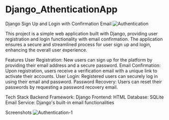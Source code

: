 # Django_AthenticationApp

Django Sign Up and Login with Confirmation Email
![Authentication](https://github.com/Pramod025/Django_AthenticationApp/assets/57028365/e2025fdd-45fc-4453-b688-e4f2ecafe129)


This project is a simple web application built with Django, providing user registration and login functionality with email confirmation. The application ensures a secure and streamlined process for user sign up and login, enhancing the overall user experience.

Features
User Registration: New users can sign up for the platform by providing their email address and a secure password.
Email Confirmation: Upon registration, users receive a verification email with a unique link to activate their accounts.
User Login: Registered users can securely log in using their email and password.
Password Recovery: Users can reset their passwords by requesting a password recovery email.


Tech Stack
Backend Framework: Django
Frontend: HTML
Database: SQLite
Email Service: Django's built-in email functionalities


Screenshots
![Authentication-1](https://github.com/Pramod025/Django_AthenticationApp/assets/57028365/c452b018-474e-449f-9a84-f1299ef1af0d)

